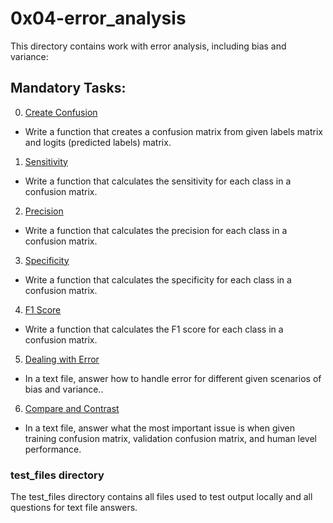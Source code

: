 # 0x04-error_analysis
This directory contains work with error analysis, including bias and variance:

## Mandatory Tasks:
0. [Create Confusion](/supervised_learning/0x04-error_analysis/0-create_confusion.py)
* Write a function that creates a confusion matrix from given labels matrix and logits (predicted labels) matrix.
1. [Sensitivity](/supervised_learning/0x04-error_analysis/1-sensitivity.py)
* Write a function that calculates the sensitivity for each class in a confusion matrix.
2. [Precision](/supervised_learning/0x04-error_analysis/2-precision.py)
* Write a function that calculates the precision for each class in a confusion matrix.
3. [Specificity](/supervised_learning/0x04-error_analysis/3-specificity)
* Write a function that calculates the specificity for each class in a confusion matrix.
4. [F1 Score](/supervised_learning/0x04-error_analysis/4-f1_score.py)
* Write a function that calculates the F1 score for each class in a confusion matrix.
5. [Dealing with Error](/supervised_learning/0x04-error_analysis/5-error_handling)
* In a text file, answer how to handle error for different given scenarios of bias and variance..
6. [Compare and Contrast](/supervised_learning/0x04-error_analysis/6-compare_and_contrast)
* In a text file, answer what the most important issue is when given training confusion matrix, validation confusion matrix, and human level performance.

### test_files directory
The test_files directory contains all files used to test output locally and all questions for text file answers.
